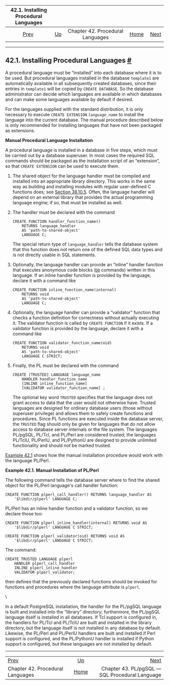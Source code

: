 <!--?xml version="1.0" encoding="UTF-8" standalone="no"?-->

|          42.1. Installing Procedural Languages          |                                                      |                                  |                                                       |                                                                        |
| :-----------------------------------------------------: | :--------------------------------------------------- | :------------------------------: | ----------------------------------------------------: | ---------------------------------------------------------------------: |
| [Prev](xplang.html "Chapter 42. Procedural Languages")  | [Up](xplang.html "Chapter 42. Procedural Languages") | Chapter 42. Procedural Languages | [Home](index.html "PostgreSQL 17devel Documentation") |  [Next](plpgsql.html "Chapter 43. PL/pgSQL — SQL Procedural Language") |

***

## 42.1. Installing Procedural Languages [#](#XPLANG-INSTALL)

A procedural language must be “installed” into each database where it is to be used. But procedural languages installed in the database `template1` are automatically available in all subsequently created databases, since their entries in `template1` will be copied by `CREATE DATABASE`. So the database administrator can decide which languages are available in which databases and can make some languages available by default if desired.

For the languages supplied with the standard distribution, it is only necessary to execute `CREATE EXTENSION` *`language_name`* to install the language into the current database. The manual procedure described below is only recommended for installing languages that have not been packaged as extensions.

**Manual Procedural Language Installation**

A procedural language is installed in a database in five steps, which must be carried out by a database superuser. In most cases the required SQL commands should be packaged as the installation script of an “extension”, so that `CREATE EXTENSION` can be used to execute them.

1.  The shared object for the language handler must be compiled and installed into an appropriate library directory. This works in the same way as building and installing modules with regular user-defined C functions does; see [Section 38.10.5](xfunc-c.html#DFUNC "38.10.5. Compiling and Linking Dynamically-Loaded Functions"). Often, the language handler will depend on an external library that provides the actual programming language engine; if so, that must be installed as well.

2.  The handler must be declared with the command

        CREATE FUNCTION handler_function_name()
            RETURNS language_handler
            AS 'path-to-shared-object'
            LANGUAGE C;

    The special return type of `language_handler` tells the database system that this function does not return one of the defined SQL data types and is not directly usable in SQL statements.

3.  Optionally, the language handler can provide an “inline” handler function that executes anonymous code blocks ([`DO`](sql-do.html "DO") commands) written in this language. If an inline handler function is provided by the language, declare it with a command like

        CREATE FUNCTION inline_function_name(internal)
            RETURNS void
            AS 'path-to-shared-object'
            LANGUAGE C;

4.  Optionally, the language handler can provide a “validator” function that checks a function definition for correctness without actually executing it. The validator function is called by `CREATE FUNCTION` if it exists. If a validator function is provided by the language, declare it with a command like

        CREATE FUNCTION validator_function_name(oid)
            RETURNS void
            AS 'path-to-shared-object'
            LANGUAGE C STRICT;

5.  Finally, the PL must be declared with the command

        CREATE [TRUSTED] LANGUAGE language_name
            HANDLER handler_function_name
            [INLINE inline_function_name]
            [VALIDATOR validator_function_name] ;

    The optional key word `TRUSTED` specifies that the language does not grant access to data that the user would not otherwise have. Trusted languages are designed for ordinary database users (those without superuser privilege) and allows them to safely create functions and procedures. Since PL functions are executed inside the database server, the `TRUSTED` flag should only be given for languages that do not allow access to database server internals or the file system. The languages PL/pgSQL, PL/Tcl, and PL/Perl are considered trusted; the languages PL/TclU, PL/PerlU, and PL/PythonU are designed to provide unlimited functionality and should *not* be marked trusted.

[Example 42.1](xplang-install.html#XPLANG-INSTALL-EXAMPLE "Example 42.1. Manual Installation of PL/Perl") shows how the manual installation procedure would work with the language PL/Perl.

**Example 42.1. Manual Installation of PL/Perl**

The following command tells the database server where to find the shared object for the PL/Perl language's call handler function:

    CREATE FUNCTION plperl_call_handler() RETURNS language_handler AS
        '$libdir/plperl' LANGUAGE C;

PL/Perl has an inline handler function and a validator function, so we declare those too:

    CREATE FUNCTION plperl_inline_handler(internal) RETURNS void AS
        '$libdir/plperl' LANGUAGE C STRICT;

    CREATE FUNCTION plperl_validator(oid) RETURNS void AS
        '$libdir/plperl' LANGUAGE C STRICT;

The command:

    CREATE TRUSTED LANGUAGE plperl
        HANDLER plperl_call_handler
        INLINE plperl_inline_handler
        VALIDATOR plperl_validator;

then defines that the previously declared functions should be invoked for functions and procedures where the language attribute is `plperl`.

\


In a default PostgreSQL installation, the handler for the PL/pgSQL language is built and installed into the “library” directory; furthermore, the PL/pgSQL language itself is installed in all databases. If Tcl support is configured in, the handlers for PL/Tcl and PL/TclU are built and installed in the library directory, but the language itself is not installed in any database by default. Likewise, the PL/Perl and PL/PerlU handlers are built and installed if Perl support is configured, and the PL/PythonU handler is installed if Python support is configured, but these languages are not installed by default.

***

|                                                         |                                                       |                                                                        |
| :------------------------------------------------------ | :---------------------------------------------------: | ---------------------------------------------------------------------: |
| [Prev](xplang.html "Chapter 42. Procedural Languages")  |  [Up](xplang.html "Chapter 42. Procedural Languages") |  [Next](plpgsql.html "Chapter 43. PL/pgSQL — SQL Procedural Language") |
| Chapter 42. Procedural Languages                        | [Home](index.html "PostgreSQL 17devel Documentation") |                         Chapter 43. PL/pgSQL — SQL Procedural Language |
